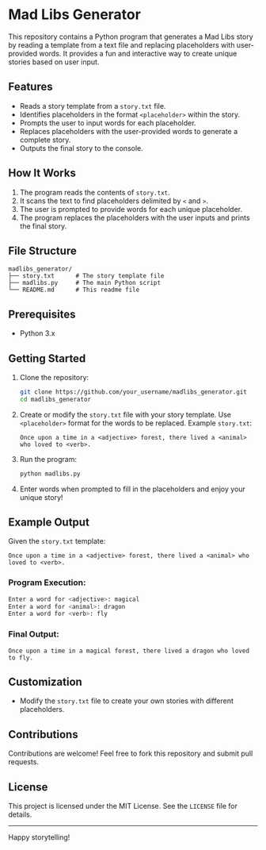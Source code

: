 # Mad Libs Generator

This repository contains a Python program that generates a Mad Libs story by reading a template from a text file and replacing placeholders with user-provided words. It provides a fun and interactive way to create unique stories based on user input.

## Features
- Reads a story template from a `story.txt` file.
- Identifies placeholders in the format `<placeholder>` within the story.
- Prompts the user to input words for each placeholder.
- Replaces placeholders with the user-provided words to generate a complete story.
- Outputs the final story to the console.

## How It Works
1. The program reads the contents of `story.txt`.
2. It scans the text to find placeholders delimited by `<` and `>`.
3. The user is prompted to provide words for each unique placeholder.
4. The program replaces the placeholders with the user inputs and prints the final story.

## File Structure
```
madlibs_generator/
├── story.txt      # The story template file
├── madlibs.py     # The main Python script
└── README.md      # This readme file
```

## Prerequisites
- Python 3.x

## Getting Started
1. Clone the repository:
   ```bash
   git clone https://github.com/your_username/madlibs_generator.git
   cd madlibs_generator
   ```

2. Create or modify the `story.txt` file with your story template. Use `<placeholder>` format for the words to be replaced.
   Example `story.txt`:
   ```
   Once upon a time in a <adjective> forest, there lived a <animal> who loved to <verb>.
   ```

3. Run the program:
   ```bash
   python madlibs.py
   ```

4. Enter words when prompted to fill in the placeholders and enjoy your unique story!

## Example Output
Given the `story.txt` template:
```
Once upon a time in a <adjective> forest, there lived a <animal> who loved to <verb>.
```

### Program Execution:
```bash
Enter a word for <adjective>: magical
Enter a word for <animal>: dragon
Enter a word for <verb>: fly
```

### Final Output:
```
Once upon a time in a magical forest, there lived a dragon who loved to fly.
```

## Customization
- Modify the `story.txt` file to create your own stories with different placeholders.

## Contributions
Contributions are welcome! Feel free to fork this repository and submit pull requests.

## License
This project is licensed under the MIT License. See the `LICENSE` file for details.

---

Happy storytelling!

